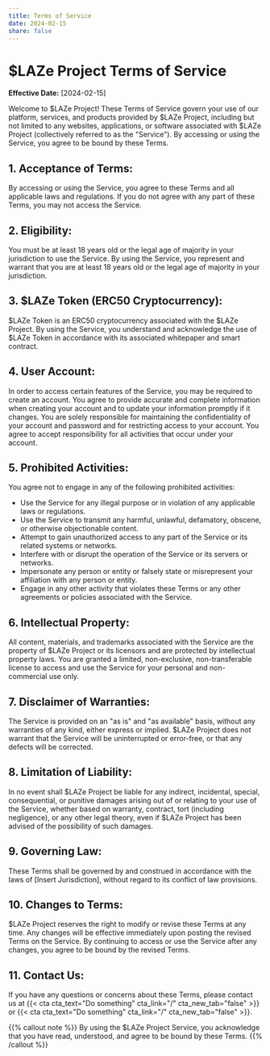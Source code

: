 ```yaml
---
title: Terms of Service
date: 2024-02-15
share: false
---
```


# $LAZe Project Terms of Service

**Effective Date:** [2024-02-15]

Welcome to $LAZe Project! These Terms of Service govern your use of our platform, services, and products provided by $LAZe Project, including but not limited to any websites, applications, or software associated with $LAZe Project (collectively referred to as the "Service"). By accessing or using the Service, you agree to be bound by these Terms.

## 1. Acceptance of Terms:
By accessing or using the Service, you agree to these Terms and all applicable laws and regulations. If you do not agree with any part of these Terms, you may not access the Service.

## 2. Eligibility:
You must be at least 18 years old or the legal age of majority in your jurisdiction to use the Service. By using the Service, you represent and warrant that you are at least 18 years old or the legal age of majority in your jurisdiction.

## 3. $LAZe Token (ERC50 Cryptocurrency):
$LAZe Token is an ERC50 cryptocurrency associated with the $LAZe Project. By using the Service, you understand and acknowledge the use of $LAZe Token in accordance with its associated whitepaper and smart contract.

## 4. User Account:
In order to access certain features of the Service, you may be required to create an account. You agree to provide accurate and complete information when creating your account and to update your information promptly if it changes. You are solely responsible for maintaining the confidentiality of your account and password and for restricting access to your account. You agree to accept responsibility for all activities that occur under your account.

## 5. Prohibited Activities:
You agree not to engage in any of the following prohibited activities:
- Use the Service for any illegal purpose or in violation of any applicable laws or regulations.
- Use the Service to transmit any harmful, unlawful, defamatory, obscene, or otherwise objectionable content.
- Attempt to gain unauthorized access to any part of the Service or its related systems or networks.
- Interfere with or disrupt the operation of the Service or its servers or networks.
- Impersonate any person or entity or falsely state or misrepresent your affiliation with any person or entity.
- Engage in any other activity that violates these Terms or any other agreements or policies associated with the Service.

## 6. Intellectual Property:
All content, materials, and trademarks associated with the Service are the property of $LAZe Project or its licensors and are protected by intellectual property laws. You are granted a limited, non-exclusive, non-transferable license to access and use the Service for your personal and non-commercial use only.

## 7. Disclaimer of Warranties:
The Service is provided on an "as is" and "as available" basis, without any warranties of any kind, either express or implied. $LAZe Project does not warrant that the Service will be uninterrupted or error-free, or that any defects will be corrected.

## 8. Limitation of Liability:
In no event shall $LAZe Project be liable for any indirect, incidental, special, consequential, or punitive damages arising out of or relating to your use of the Service, whether based on warranty, contract, tort (including negligence), or any other legal theory, even if $LAZe Project has been advised of the possibility of such damages.

## 9. Governing Law:
These Terms shall be governed by and construed in accordance with the laws of [Insert Jurisdiction], without regard to its conflict of law provisions.

## 10. Changes to Terms:
$LAZe Project reserves the right to modify or revise these Terms at any time. Any changes will be effective immediately upon posting the revised Terms on the Service. By continuing to access or use the Service after any changes, you agree to be bound by the revised Terms.

## 11. Contact Us:
If you have any questions or concerns about these Terms, please contact us at {{< cta cta_text="Do something" cta_link="/" cta_new_tab="false" >}} or {{< cta cta_text="Do something" cta_link="/" cta_new_tab="false" >}}.

{{% callout note %}}
By using the $LAZe Project Service, you acknowledge that you have read, understood, and agree to be bound by these Terms.
{{% /callout %}}

